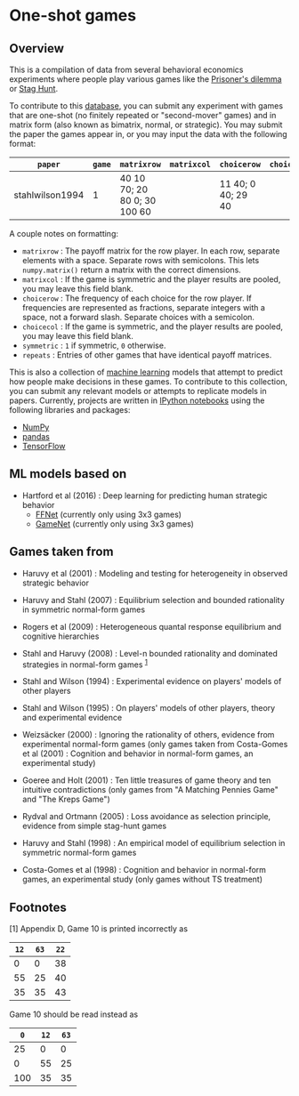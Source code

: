 # One-shot games

## Overview

This is a compilation of data from several behavioral economics experiments where people play various games like the [Prisoner's dilemma](https://en.wikipedia.org/wiki/Prisoner's_dilemma) or [Stag Hunt](https://en.wikipedia.org/wiki/Stag_hunt). 

To contribute to this [database](https://github.com/polomsca/one-shot-games/blob/master/gamesmxn.csv), you can submit any experiment with games that are one-shot (no finitely repeated or "second-mover" games) and in matrix form (also known as bimatrix, normal, or strategic). You may submit the paper the games appear in, or you may input the data with the following format:

`paper` | `game` | `matrixrow` | `matrixcol` | `choicerow` | `choicecol` | `shape` | `symmetric` | `repeats` | `subjects` 
--- | --- | --- | --- | --- | --- | --- | --- | --- | ---
stahlwilson1994 | 1 | 40 10 70; 20 80 0; 30 100 60 | | 11 40; 0 40; 29 40 | | 3 3 | 1 | | 40

A couple notes on formatting:

- `matrixrow` : The payoff matrix for the row player. In each row, separate elements with a space. Separate rows with semicolons. This lets `numpy.matrix()` return a matrix with the correct dimensions.
- `matrixcol` : If the game is symmetric and the player results are pooled, you may leave this field blank.
- `choicerow` : The frequency of each choice for the row player. If frequencies are represented as fractions, separate integers with a space, not a forward slash. Separate choices with a semicolon. 
- `choicecol` : If the game is symmetric, and the player results are pooled, you may leave this field blank.
- `symmetric` : `1` if symmetric, `0` otherwise.
- `repeats` : Entries of other games that have identical payoff matrices.

This is also a collection of [machine learning](https://en.wikipedia.org/wiki/Machine_learning) models that attempt to predict how people make decisions in these games. To contribute to this collection, you can submit any relevant models or attempts to replicate models in papers. Currently, projects are written in [IPython notebooks](https://ipython.org/) using the following libraries and packages:

- [NumPy](http://www.numpy.org/)
- [pandas](http://pandas.pydata.org/)
- [TensorFlow](https://www.tensorflow.org/)

## ML models based on

- Hartford et al (2016) : Deep learning for predicting human strategic behavior
  - [FFNet](https://github.com/polomsca/one-shot-games/blob/master/modelsffnet.ipynb) (currently only using 3x3 games)
  - [GameNet](https://github.com/polomsca/one-shot-games/blob/master/modelsgamenet.ipynb) (currently only using 3x3 games)

## Games taken from

- Haruvy et al (2001) : Modeling and testing for heterogeneity in observed strategic behavior

- Haruvy and Stahl (2007) : Equilibrium selection and bounded rationality in symmetric normal-form games

- Rogers et al (2009) : Heterogeneous quantal response equilibrium and cognitive hierarchies

- Stahl and Haruvy (2008) : Level-n bounded rationality and dominated strategies in normal-form games <sup>[1](#myfootnote1)</sup>

- Stahl and Wilson (1994) : Experimental evidence on players' models of other players

- Stahl and Wilson (1995) : On players' models of other players, theory and experimental evidence

- Weizsäcker (2000) : Ignoring the rationality of others, evidence from experimental normal-form games (only games taken from Costa-Gomes et al (2001) : Cognition and behavior in normal-form games, an experimental study)

- Goeree and Holt (2001) : Ten little treasures of game theory and ten intuitive contradictions (only games from "A Matching Pennies Game" and "The Kreps Game")

- Rydval and Ortmann (2005) : Loss avoidance as selection principle, evidence from simple stag-hunt games

- Haruvy and Stahl (1998) : An empirical model of equilibrium selection in symmetric normal-form games

- Costa-Gomes et al (1998) : Cognition and behavior in normal-form games, an experimental study (only games without TS treatment)

## Footnotes

[<a name="myfootnote1">1</a>] Appendix D, Game 10 is printed incorrectly as

`12` | `63` | `22` 
--- | --- | ---
0 | 0 | 38 
55 | 25 | 40 
35 | 35 | 43 

Game 10 should be read instead as

`0` | `12` | `63` 
--- | --- | ---
25 | 0 | 0
0 | 55 | 25 
100 | 35 | 35 
